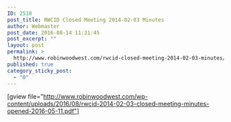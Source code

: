 ```yaml
---
ID: 2518
post_title: RWCID Closed Meeting 2014-02-03 Minutes
author: Webmaster
post_date: 2016-08-14 11:31:45
post_excerpt: ""
layout: post
permalink: >
  http://www.robinwoodwest.com/rwcid-closed-meeting-2014-02-03-minutes/
published: true
category_sticky_post:
  - "0"
---
```

[gview file="http://www.robinwoodwest.com/wp-content/uploads/2016/08/rwcid-2014-02-03-closed-meeting-minutes-opened-2016-05-11.pdf"]